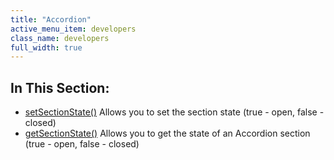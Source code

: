 ```yaml
---
title: "Accordion"
active_menu_item: developers
class_name: developers
full_width: true
---
```



## In This Section:

 - [setSectionState()](/developers/documentation/scripting-apis/client-api/widget-object-functions/accordion/statesection)
    Allows you to set the section state (true - open, false - closed)
 - [getSectionState()](/developers/documentation/scripting-apis/client-api/widget-object-functions/accordion/getsectionstate)
    Allows you to get the state of an Accordion section (true - open, false - closed)
